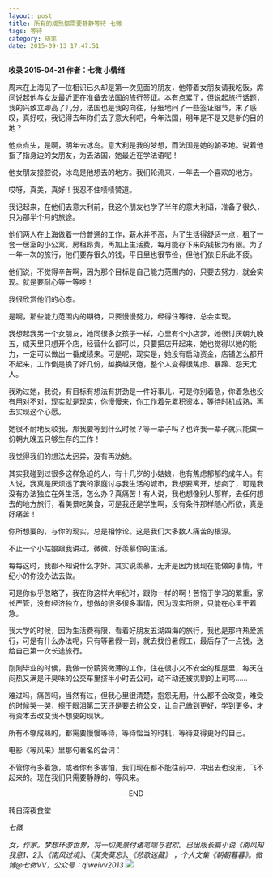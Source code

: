 ```yaml
---
layout: post
title: 所有的成熟都需要静静等待-七微
tags: 等待
category: 随笔
date: 2015-09-13 17:47:51
---
```


**收录 2015-04-21 作者：七微 小情绪**

周末在上海见了一位相识已久却是第一次见面的朋友，他带着女朋友请我吃饭，席间说起他与女友最近正在准备去法国的旅行签证。本有点累了，但说起旅行话题，我的兴致立即高了几分，法国也是我的向往，仔细地问了一些签证细节，末了感叹，真好哎，我记得去年你们去了意大利吧，今年法国，明年是不是又是新的目的地？

他点点头，是啊，明年去冰岛。意大利是我的梦想，而法国是她的朝圣地。说着他指了指身边的女朋友，为去法国，她最近在学法语呢！

他女朋友接腔说，冰岛是他想去的地方。我们轮流来，一年去一个喜欢的地方。

哎呀，真美，真好！我忍不住啧啧赞道。

我记起来，在他们去意大利前，我这个朋友也学了半年的意大利语，准备了很久，只为那半个月的旅途。

他们两人在上海做着一份普通的工作，薪水并不高，为了生活得舒适一点，租了一套一居室的小公寓，房租昂贵，再加上生活费，每月能存下来的钱极为有限。为了一年一次的旅行，他们要存很久的钱，平日里也很节俭，但他们依旧乐此不疲。

他们说，不觉得辛苦啊，因为那个目标是自己能力范围内的，只要去努力，就会实现。就是要耐心等一等喽！

我很欣赏他们的心态。

是啊，那些能力范围内的期待，只要慢慢努力，经得住等待，总会实现。

我想起我另一个女朋友，她同很多女孩子一样，心里有个小店梦，她很讨厌朝九晚五，成天里只想开个店，经营什么都可以，只要把店开起来，她也觉得以她的能力，一定可以做出一番成绩来。可是呢，现实是，她没有启动资金，店铺怎么都开不起来，工作倒是换了好几份，越换越厌倦，整个人变得很焦虑、暴躁、怨天尤人。

我劝过她，我说，有目标有想法有拼劲是一件好事儿，可是你别着急，你着急也没有用对不对，现实就是现实，你慢慢来，你工作着先累积资本，等待时机成熟，再去实现这个心愿。

她很不耐地反驳我，那我要等到什么时候？等一辈子吗？也许我一辈子就只能做一份朝九晚五只够生存的工作！

我觉得我们的想法太迥异，没有再劝她。

其实我碰到过很多这样急迫的人，有十几岁的小姑娘，也有焦虑郁郁的成年人。有人说，我真是厌烦透了我的家庭讨与我生活的城市，我想要离开，想疯了，可是我没有办法独立在外生活，怎么办？真痛苦！有人说，我也想像别人那样，去任何想去的地方旅行，看美景吃美食，可是我还是学生啊，没有条件那样随心所欲，真是好痛苦！

你所想要的，与你的现实，总是相悖论。这是我们大多数人痛苦的根源。

不止一个小姑娘跟我讲过，微微，好羡慕你的生活。

每每这时，我都不知说什么才好。其实说羡慕，无非是因为我现在能做的事情，年纪小的你没办法去做。

可是你似乎忽略了，我在你这样大年纪时，跟你一样的啊！苦恼于学习的繁重，家长严管，没有经济独立，想做的很多很多事情，因为现实所限，只能在心里干着急。

我大学的时候，因为生活费有限，看着好朋友五湖四海的旅行，我也是那样热爱旅行，可是有什么办法呢，只有等暑假一到，就去找份暑假工，最后存了一点钱，送给自己第一次长途旅行。

刚刚毕业的时候，我做一份薪资微薄的工作，住在很小又不安全的租屋里，每天在闷热又满是汗臭味的公交车里挤半小时去公司，动不动还被挑剔的上司骂……

难过吗，痛苦吗，当然有过，但我心里很清楚，抱怨无用，什么都不会改变，难受的时候哭一哭，擦干眼泪第二天还是要去挤公交，让自己做到更好，学到更多，才有资本去改变我不想要的现状。

所有不够成熟的，都需要慢慢等待，等待恰当的时机，等待变得更好的自己。

电影《等风来》里那句著名的台词：

不管你有多着急，或者你有多害怕，我们现在都不能往前冲，冲出去也没用，飞不起来的。现在我们只需要静静的，等风来。

<center>- END -</center>

转自深夜食堂

_七微_

_女，作家。梦想环游世界，将一切美景付诸笔端与君欢。已出版长篇小说《南风知我意1、2》、《南风过境》、《莫失莫忘》、《悲歌迷藏》 ，个人文集《朝朝暮暮》。微博@七微VV，公众号：qiweivv2013_
![](http://www.tinymood.com/wp-content/uploads/2015/09/2015091014285198.jpg)